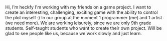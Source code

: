 Hi, I’m heckfy
I'm working with my friends on a game project. I want to create an interesting, challenging, exciting game with the ability to control the plot myself :)
In our group at the moment 1 programmer (me) and 1 artist (we need more). We are working leisurely, since we are only 9th grade students. Self-taught students who want to create their own project. Will be glad to see people like us, because we work slowly and just learn.
